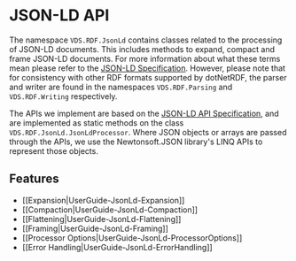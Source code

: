 # JSON-LD API

The namespace `VDS.RDF.JsonLd` contains classes related to the processing of JSON-LD documents. This includes methods to expand, compact and frame JSON-LD documents. For more information about what these terms mean please refer to the [JSON-LD Specification](https://json-ld.org/spec/latest/json-ld/). However, please note that for consistency with other RDF formats supported by dotNetRDF, the parser and writer are found in the namespaces `VDS.RDF.Parsing` and `VDS.RDF.Writing` respectively.

The APIs we implement are based on the [JSON-LD API Specification](https://json-ld.org/spec/latest/json-ld-api/), and are implemented as static methods on the class `VDS.RDF.JsonLd.JsonLdProcessor`. Where JSON objects or arrays are passed through the APIs, we use the Newtonsoft.JSON library's LINQ APIs to represent those objects.

## Features

* [[Expansion|UserGuide-JsonLd-Expansion]]
* [[Compaction|UserGuide-JsonLd-Compaction]]
* [[Flattening|UserGuide-JsonLd-Flattening]]
* [[Framing|UserGuide-JsonLd-Framing]]
* [[Processor Options|UserGuide-JsonLd-ProcessorOptions]]
* [[Error Handling|UserGuide-JsonLd-ErrorHandling]]
